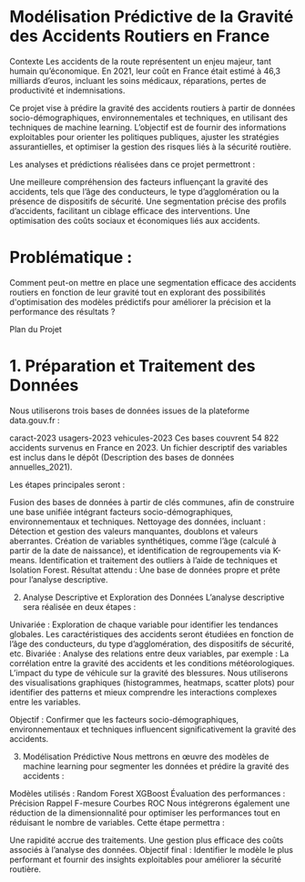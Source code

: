 # Modélisation Prédictive de la Gravité des Accidents Routiers en France
Contexte
Les accidents de la route représentent un enjeu majeur, tant humain qu’économique. En 2021, leur coût en France était estimé à 46,3 milliards d’euros, incluant les soins médicaux, réparations, pertes de productivité et indemnisations.

Ce projet vise à prédire la gravité des accidents routiers à partir de données socio-démographiques, environnementales et techniques, en utilisant des techniques de machine learning. L’objectif est de fournir des informations exploitables pour orienter les politiques publiques, ajuster les stratégies assurantielles, et optimiser la gestion des risques liés à la sécurité routière.

Les analyses et prédictions réalisées dans ce projet permettront :

Une meilleure compréhension des facteurs influençant la gravité des accidents, tels que l’âge des conducteurs, le type d’agglomération ou la présence de dispositifs de sécurité.
Une segmentation précise des profils d’accidents, facilitant un ciblage efficace des interventions.
Une optimisation des coûts sociaux et économiques liés aux accidents.

# Problématique : 
Comment peut-on mettre en place une segmentation efficace des accidents routiers en fonction de leur gravité tout en explorant des possibilités d'optimisation des modèles prédictifs pour améliorer la précision et la performance des résultats ? 

Plan du Projet
# 1. Préparation et Traitement des Données
Nous utiliserons trois bases de données issues de la plateforme data.gouv.fr :

caract-2023
usagers-2023
vehicules-2023
Ces bases couvrent 54 822 accidents survenus en France en 2023. Un fichier descriptif des variables est inclus dans le dépôt (Description des bases de données annuelles_2021).

Les étapes principales seront :

Fusion des bases de données à partir de clés communes, afin de construire une base unifiée intégrant facteurs socio-démographiques, environnementaux et techniques.
Nettoyage des données, incluant :
Détection et gestion des valeurs manquantes, doublons et valeurs aberrantes.
Création de variables synthétiques, comme l’âge (calculé à partir de la date de naissance), et identification de regroupements via K-means.
Identification et traitement des outliers à l’aide de techniques et Isolation Forest.
Résultat attendu : Une base de données propre et prête pour l’analyse descriptive.

2. Analyse Descriptive et Exploration des Données
L’analyse descriptive sera réalisée en deux étapes :

Univariée : Exploration de chaque variable pour identifier les tendances globales. Les caractéristiques des accidents seront étudiées en fonction de l’âge des conducteurs, du type d’agglomération, des dispositifs de sécurité, etc.
Bivariée : Analyse des relations entre deux variables, par exemple :
La corrélation entre la gravité des accidents et les conditions météorologiques.
L’impact du type de véhicule sur la gravité des blessures.
Nous utiliserons des visualisations graphiques (histogrammes, heatmaps, scatter plots) pour identifier des patterns et mieux comprendre les interactions complexes entre les variables.

Objectif : Confirmer que les facteurs socio-démographiques, environnementaux et techniques influencent significativement la gravité des accidents.

3. Modélisation Prédictive
Nous mettrons en œuvre des modèles de machine learning pour segmenter les données et prédire la gravité des accidents :

Modèles utilisés :
Random Forest
XGBoost
Évaluation des performances :
Précision
Rappel
F-mesure
Courbes ROC
Nous intégrerons également une réduction de la dimensionnalité pour optimiser les performances tout en réduisant le nombre de variables. Cette étape permettra :

Une rapidité accrue des traitements.
Une gestion plus efficace des coûts associés à l’analyse des données.
Objectif final : Identifier le modèle le plus performant et fournir des insights exploitables pour améliorer la sécurité routière.
